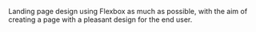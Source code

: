 Landing page design using Flexbox as much as possible, with the aim of creating a page with a pleasant design for the end user.
